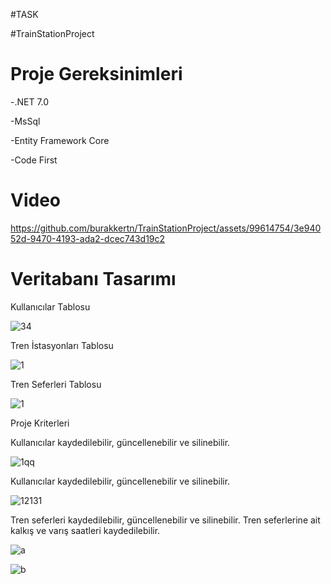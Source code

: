 #TASK

#TrainStationProject
<h1>Proje Gereksinimleri</h1>
<p>-.NET 7.0</p>
<p>-MsSql</p>
<p>-Entity Framework Core</p>
<p>-Code First</p>

# Video

https://github.com/burakkertn/TrainStationProject/assets/99614754/3e94052d-9470-4193-ada2-dcec743d19c2



# Veritabanı Tasarımı

Kullanıcılar Tablosu

![34](https://github.com/burakkertn/TrainStationProject/assets/99614754/1dfa6e02-6442-4a84-a556-16190d89aa1f)


Tren İstasyonları Tablosu

![1](https://github.com/burakkertn/TrainStationProject/assets/99614754/54c5d142-931f-4029-82c7-7ae818e2bb35)

Tren Seferleri Tablosu

![1](https://github.com/burakkertn/TrainStationProject/assets/99614754/7465c75a-536f-4a3b-88a1-8c59754a8e59)


Proje Kriterleri

Kullanıcılar kaydedilebilir, güncellenebilir ve silinebilir.

![1qq](https://github.com/burakkertn/TrainStationProject/assets/99614754/ffa583e8-12f5-46ed-8e53-fd02193cd168)

Kullanıcılar kaydedilebilir, güncellenebilir ve silinebilir.

![12131](https://github.com/burakkertn/TrainStationProject/assets/99614754/fb942330-3acd-48f2-ad54-dd6bde02c81d)

Tren seferleri kaydedilebilir, güncellenebilir ve silinebilir.
Tren seferlerine ait kalkış ve varış saatleri kaydedilebilir.

![a](https://github.com/burakkertn/TrainStationProject/assets/99614754/1d6a64d3-ba4f-4fb8-a962-5db97bae5761)

![b](https://github.com/burakkertn/TrainStationProject/assets/99614754/e9a54a3c-1693-4cba-8d39-d49ddbcd036d)



